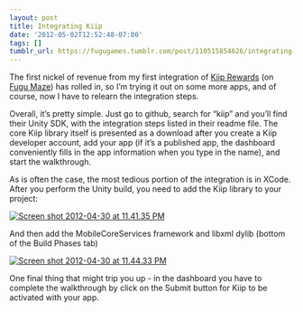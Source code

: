 ```yaml
---
layout: post
title: Integrating Kiip
date: '2012-05-02T12:52:48-07:00'
tags: []
tumblr_url: https://fugugames.tumblr.com/post/110515854626/integrating-kiip
---
```

The first nickel of revenue from my first integration of [Kiip Rewards](http://kiip.me/) (on [Fugu Maze](http://itunes.apple.com/app/fugu-maze/id295808255)) has rolled in, so I’m trying it out on some more apps, and of course, now I have to relearn the integration steps.

Overall, it’s pretty simple. Just go to github, search for “kiip” and you’ll find their Unity SDK, with the integration steps listed in their readme file. The core Kiip library itself is presented as a download after you create a Kiip developer account, add your app (if it’s a published app, the dashboard conveniently fills in the app information when you type in the name), and start the walkthrough.

As is often the case, the most tedious portion of the integration is in XCode. After you perform the Unity build, you need to add the Kiip library to your project:

[![](http://itshardtofondlepenguins.com/wp-content/uploads/2012/05/Screen-shot-2012-04-30-at-11.41.35-PM.png "Screen shot 2012-04-30 at 11.41.35 PM")](http://itshardtofondlepenguins.com/wp-content/uploads/2012/05/Screen-shot-2012-04-30-at-11.41.35-PM.png)

And then add the MobileCoreServices framework and libxml dylib (bottom of the Build Phases tab)

[![](http://itshardtofondlepenguins.com/wp-content/uploads/2012/05/Screen-shot-2012-04-30-at-11.44.33-PM.png "Screen shot 2012-04-30 at 11.44.33 PM")](http://itshardtofondlepenguins.com/wp-content/uploads/2012/05/Screen-shot-2012-04-30-at-11.44.33-PM.png)

One final thing that might trip you up - in the dashboard you have to complete the walkthrough by click on the Submit button for Kiip to be activated with your app.

